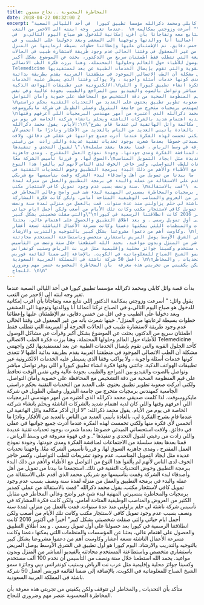 ```yaml
---
title: المخاطرة المحسوبة ..نجاح مضمون
date: 2018-04-22 08:32:00 Z
excerpt: "بدأت قصة وائل كابلي ومحمد ذكرالله مؤسسا تطبيق كيورا  في أحد الليالي الصعبة
  عندما تغير  وجه ابنته الى الاحمر من التعب.  \n يقول وائل: \" أسرعت وزوجتي بمكالمة
  الدكتور إللي نتابع معه وتفاجأنا بأن أقرب إمكانية للدخول هو صباح اليوم التالي،و  في
  الصباح تركنا أعمالنا أنا ووالدتها وتوجهنا الى المشفى وبعد دخولنا على الطبيب و في
  اقل من خمس دقايق، تم الإطمئنان عليها وإعطائنا خطوات بسيطة لرعايتها من المنزل\".\nحينها
  شعرت بأنه من غير المعقول في وقتنا الحالي عدم وجود طريقة لاستشارة طبيب في الحالات
  الحرجة أو السريعة التي تتطلب فقط اطمئنان سريع من الدكتور، بحثت عن الموضوع بشكل أكبر
  وقرأت عن مشاكل الوصول للأطباء حول العالم وحلولها المحتملة، وهنا برزت فكرة الطب الاتصالي
  Telemedicine كأحد الحلول القوية والتي تقوم بإيصال الخدمات الطبية عن بعد لمستفيديها.
  لكن واجهتني مشكلة أن الطب الاتصالي الموجود في منطقتنا العربية يقدم بطريقة بدائية
  أغلبها لا تتعدى كونها خدمات أسئلة وأجوبة ، ولا يواكب وقتنا الذي يسيطر عليه الخدمات
  الالكترونية عبر تطبيقات الهواتف الذكية.\nجائتني وقتها فكرة انشاء تطبيق كيورا و اللي
  يوفر تواصل مباشر وتواصل بالصوت والفيديو بين المراجع والطبيب بجودة عالية وفي نفس
  الوقت تحافظ على قيم المنظومة الصحية من دقة التشخيص مع المحافظة على خصوية وأمان التواصل.
  \nولكني أدركت صعوبة تطوير تطبيق يحتوي على العديد من التحديات التقنية بحكم دراستي
  الجامعية كمهندس برمجيات متخرج من جامعة البترول وعملي الطويل في شركة مايكروسوفت.
  \nلذا كلمت صديقي محمد ذكرالله الذي أعتبره من أمهر مهندسي البرمجيات اللي أعرفهم وقتها
  واللي كان لديه اهتمام شديد بالشركات الناشئة ويحلم بانشاء شركته الخاصة في يوم من
  الأيام. يقول محمد ذكرالله:\n\"لا أزال أذكر مكالمة وائل الهاتفية لي عندما قام بشرح
  الفكرة لي، بالعادة يأتيني العديد من الناس بالعديد من الأفكار ونادرًا ما أتحمس لأي
  فكرة منها ولكني تحمست لهذه الفكرة عندما أدرت جميع جوانبها في عقلي في دقائق. ولاقت
  استحساني المبدئي خصوصًا بعدما شعرت بوجود تحديات تقنية عديدة واللي زادت  من رغبتي
  لقبول التحدي و تنفيذها \".\nو في قهوة معروفة في وسط الرياض ، قمنا بعدها بعقد سلسلة
  من الاجتماعات لمناقشة الفكرة ومدى جودتها، وجودة نموذج العمل المقترح ، ومدى جاهزية
  السوق لها. و قررنا تأسيس الشركة معًا.\nواجهتنا تحديات عديدة مثل ايجاد التمويل المناسب،
  عدم وجود تشريعات للطب التواصلي، وكسر حاجر الخوف لدى الناس لأنهم لم يألفوا هذا النوع
  من التواصل مع الأطباء والأهم من ذلك البدء ببرمجة التطبيق وخوض التحديات التقنية في
  ذلك. استجمعنا ما بيدنا من تمويل من أهل وأصدقاء لبدء الشركة وقمت بتأسيسها مع شريكي
  محمد الذي أقدم على الاستقالة من عمله والبدء في برمجة التطبيق والعمل من منزله لمدة
  سنة ونصف بسبب عدم وجود تمويل كافي لاستئجار مكتب. \nيقول محمد ذكرالله  \"قمت بالاستقالة
  من عملي كمدير برمجيات والمخاطرة بمسيرتي المهنية لبدء شئ غير واضح وعالي المخاطر في
  مقابل الكثير من العروض والمناصب الوظيفية المتاحة أمامي. ولكن كانت فكرة المشاركة
  في تأسيس شركة ناشئة لي حلم يزاولني منذ عدة سنوات. قمت بالعمل من منزلي لمدة سنة ونصف
  بسبب عدم وجود تمويل كافي لاستئجار مكتب وكانت تلك الأيام من أصعب ولكن أجمل ايام حياتي
  والتي صقلت شخصيتي بشكل كبير\"\nأخيراً في أكتوبر 2016 كانت انطلاقتنا الرسمية في كيورا
  بعد حصولنا على أول تمويل رسمي . و بعد اطلاق التطبيق والحصول على اهتمام عالي، بحثنا
  عن المؤسسات والمنظمات اللتي يمكنها دعمنا وكانت مسرعة الأعمال الناشئة تسعة أعشار
  وكاوست أهم من دعموا مشروعنا بشكل كبير بالتوجيه والتدريب والارشاد. \nاليوم كيورا
  هو أول تطبيق في الشرق الأوسط يوصل المريض باستشاري متخصص وباستطاعتة المستخدم محادثته
  بالفيديو المباشر من المنزل وبدون مواعيد. بحمد الله استطعنا خلال سنة ونصف من التأسيس
  أن نخدم 100 ألف مستخدم وكسبنا جوائز محلية وإقليمية مثل عرب نت الرياض وستيب كونفرانس
  دبي وجائزة سمو الشيخ الصباح للمعلوماتية في الكويت. بالإضافة إلى ضمنا لقائمة فوربس
  أفضل 50 شركة ناشئة في المملكة العربية السعودية. \n\nمتأكد بأن التحديات , والمخاطر
  لن تتوقف ولكن يكفيني من تجربتي هذه معرفة  بأن المخاطرة المحسوبة عنصر مهم وضروري
  للنجاح. \n\n"
---
```


بدأت قصة وائل كابلي ومحمد ذكرالله مؤسسا تطبيق كيورا  في أحد الليالي الصعبة عندما تغير  وجه ابنته الى الاحمر من التعب.  
 يقول وائل: " أسرعت وزوجتي بمكالمة الدكتور إللي نتابع معه وتفاجأنا بأن أقرب إمكانية للدخول هو صباح اليوم التالي،و  في الصباح تركنا أعمالنا أنا ووالدتها وتوجهنا الى المشفى وبعد دخولنا على الطبيب و في اقل من خمس دقايق، تم الإطمئنان عليها وإعطائنا خطوات بسيطة لرعايتها من المنزل".
حينها شعرت بأنه من غير المعقول في وقتنا الحالي عدم وجود طريقة لاستشارة طبيب في الحالات الحرجة أو السريعة التي تتطلب فقط اطمئنان سريع من الدكتور، بحثت عن الموضوع بشكل أكبر وقرأت عن مشاكل الوصول للأطباء حول العالم وحلولها المحتملة، وهنا برزت فكرة الطب الاتصالي Telemedicine كأحد الحلول القوية والتي تقوم بإيصال الخدمات الطبية عن بعد لمستفيديها. لكن واجهتني مشكلة أن الطب الاتصالي الموجود في منطقتنا العربية يقدم بطريقة بدائية أغلبها لا تتعدى كونها خدمات أسئلة وأجوبة ، ولا يواكب وقتنا الذي يسيطر عليه الخدمات الالكترونية عبر تطبيقات الهواتف الذكية.
جائتني وقتها فكرة انشاء تطبيق كيورا و اللي يوفر تواصل مباشر وتواصل بالصوت والفيديو بين المراجع والطبيب بجودة عالية وفي نفس الوقت تحافظ على قيم المنظومة الصحية من دقة التشخيص مع المحافظة على خصوية وأمان التواصل. 
ولكني أدركت صعوبة تطوير تطبيق يحتوي على العديد من التحديات التقنية بحكم دراستي الجامعية كمهندس برمجيات متخرج من جامعة البترول وعملي الطويل في شركة مايكروسوفت. 
لذا كلمت صديقي محمد ذكرالله الذي أعتبره من أمهر مهندسي البرمجيات اللي أعرفهم وقتها واللي كان لديه اهتمام شديد بالشركات الناشئة ويحلم بانشاء شركته الخاصة في يوم من الأيام. يقول محمد ذكرالله:
"لا أزال أذكر مكالمة وائل الهاتفية لي عندما قام بشرح الفكرة لي، بالعادة يأتيني العديد من الناس بالعديد من الأفكار ونادرًا ما أتحمس لأي فكرة منها ولكني تحمست لهذه الفكرة عندما أدرت جميع جوانبها في عقلي في دقائق. ولاقت استحساني المبدئي خصوصًا بعدما شعرت بوجود تحديات تقنية عديدة واللي زادت  من رغبتي لقبول التحدي و تنفيذها ".
و في قهوة معروفة في وسط الرياض ، قمنا بعدها بعقد سلسلة من الاجتماعات لمناقشة الفكرة ومدى جودتها، وجودة نموذج العمل المقترح ، ومدى جاهزية السوق لها. و قررنا تأسيس الشركة معًا.
واجهتنا تحديات عديدة مثل ايجاد التمويل المناسب، عدم وجود تشريعات للطب التواصلي، وكسر حاجر الخوف لدى الناس لأنهم لم يألفوا هذا النوع من التواصل مع الأطباء والأهم من ذلك البدء ببرمجة التطبيق وخوض التحديات التقنية في ذلك. استجمعنا ما بيدنا من تمويل من أهل وأصدقاء لبدء الشركة وقمت بتأسيسها مع شريكي محمد الذي أقدم على الاستقالة من عمله والبدء في برمجة التطبيق والعمل من منزله لمدة سنة ونصف بسبب عدم وجود تمويل كافي لاستئجار مكتب. 
يقول محمد ذكرالله  "قمت بالاستقالة من عملي كمدير برمجيات والمخاطرة بمسيرتي المهنية لبدء شئ غير واضح وعالي المخاطر في مقابل الكثير من العروض والمناصب الوظيفية المتاحة أمامي. ولكن كانت فكرة المشاركة في تأسيس شركة ناشئة لي حلم يزاولني منذ عدة سنوات. قمت بالعمل من منزلي لمدة سنة ونصف بسبب عدم وجود تمويل كافي لاستئجار مكتب وكانت تلك الأيام من أصعب ولكن أجمل ايام حياتي والتي صقلت شخصيتي بشكل كبير"
أخيراً في أكتوبر 2016 كانت انطلاقتنا الرسمية في كيورا بعد حصولنا على أول تمويل رسمي . و بعد اطلاق التطبيق والحصول على اهتمام عالي، بحثنا عن المؤسسات والمنظمات اللتي يمكنها دعمنا وكانت مسرعة الأعمال الناشئة تسعة أعشار وكاوست أهم من دعموا مشروعنا بشكل كبير بالتوجيه والتدريب والارشاد. 
اليوم كيورا هو أول تطبيق في الشرق الأوسط يوصل المريض باستشاري متخصص وباستطاعتة المستخدم محادثته بالفيديو المباشر من المنزل وبدون مواعيد. بحمد الله استطعنا خلال سنة ونصف من التأسيس أن نخدم 100 ألف مستخدم وكسبنا جوائز محلية وإقليمية مثل عرب نت الرياض وستيب كونفرانس دبي وجائزة سمو الشيخ الصباح للمعلوماتية في الكويت. بالإضافة إلى ضمنا لقائمة فوربس أفضل 50 شركة ناشئة في المملكة العربية السعودية. 

متأكد بأن التحديات , والمخاطر لن تتوقف ولكن يكفيني من تجربتي هذه معرفة  بأن المخاطرة المحسوبة عنصر مهم وضروري للنجاح. 

